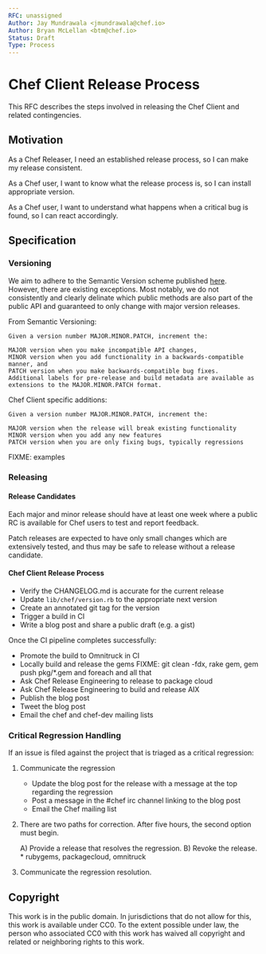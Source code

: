 ```yaml
---
RFC: unassigned
Author: Jay Mundrawala <jmundrawala@chef.io>
Author: Bryan McLellan <btm@chef.io>
Status: Draft
Type: Process
---
```


# Chef Client Release Process

This RFC describes the steps involved in releasing the Chef Client and related contingencies.

## Motivation

As a Chef Releaser,
I need an established release process,
so I can make my release consistent.

As a Chef user,
I want to know what the release process is,
so I can install appropriate version.

As a Chef user,
I want to understand what happens when a critical bug is found,
so I can react accordingly.

## Specification

### Versioning

We aim to adhere to the Semantic Version scheme published [here](http://semver.org/). However, there are existing exceptions. Most notably, we do not consistently and clearly delinate which public methods are also part of the public API and guaranteed to only change with major version releases.

From Semantic Versioning:

```
Given a version number MAJOR.MINOR.PATCH, increment the:

MAJOR version when you make incompatible API changes,
MINOR version when you add functionality in a backwards-compatible manner, and
PATCH version when you make backwards-compatible bug fixes.
Additional labels for pre-release and build metadata are available as extensions to the MAJOR.MINOR.PATCH format.
```

Chef Client specific additions:

```
Given a version number MAJOR.MINOR.PATCH, increment the:

MAJOR version when the release will break existing functionality
MINOR version when you add any new features
PATCH version when you are only fixing bugs, typically regressions
```

FIXME: examples

### Releasing

#### Release Candidates

Each major and minor release should have at least one week where a public RC is available
for Chef users to test and report feedback.

Patch releases are expected to have only small changes which are extensively tested, and thus may be safe to release without a release candidate.

#### Chef Client Release Process

* Verify the CHANGELOG.md is accurate for the current release
* Update ```lib/chef/version.rb``` to the appropriate next version
* Create an annotated git tag for the version
* Trigger a build in CI
* Write a blog post and share a public draft (e.g. a gist)

Once the CI pipeline completes successfully:

* Promote the build to Omnitruck in CI
* Locally build and release the gems FIXME: git clean -fdx, rake gem, gem push pkg/*.gem and foreach and all that
* Ask Chef Release Engineering to release to package cloud
* Ask Chef Release Engineering to build and release AIX
* Publish the blog post
* Tweet the blog post
* Email the chef and chef-dev mailing lists

### Critical Regression Handling

If an issue is filed against the project that is triaged as a critical regression:

1) Communicate the regression
    - Update the blog post for the release with a message at the top regarding the regression
    - Post a message in the #chef irc channel linking to the blog post
    - Email the Chef mailing list

2) There are two paths for correction. After five hours, the second option must begin.

    A) Provide a release that resolves the regression.
    B) Revoke the release.
        * rubygems, packagecloud, omnitruck

3) Communicate the regression resolution.

## Copyright

This work is in the public domain. In jurisdictions that do not allow for this,
this work is available under CC0. To the extent possible under law, the person
who associated CC0 with this work has waived all copyright and related or
neighboring rights to this work.

